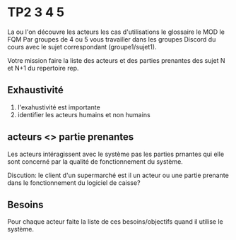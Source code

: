 
# TP2 3 4 5

La ou l'on découvre les acteurs les cas d'utilisations le glossaire le MOD le FQM 
Par groupes de 4 ou 5 vous travailler dans les groupes Discord du cours avec le sujet correspondant (groupe1/sujet1).

Votre mission faire la liste des acteurs et des parties prenantes des sujet N  et N+1 du repertoire rep.


## Exhaustivité 
1) l'exahustivité est importante 
2) identifier les acteurs humains et non humains 

## acteurs <> partie prenantes 

Les acteurs intéragissent avec le système pas les parties prnantes qui elle sont concerné par la qualité de fonctionnement du système.

Discution: le client d'un supermarché est il un acteur ou une partie prenante dans le fonctionnement du logiciel de caisse?

## Besoins 

Pour chaque acteur faite la liste de ces besoins/objectifs quand il utilise le système.

